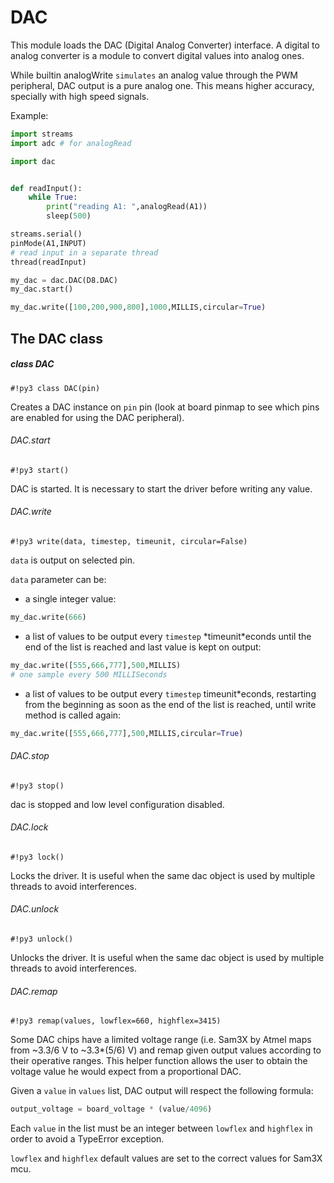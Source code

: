# DAC

This module loads the DAC (Digital Analog Converter) interface.
A digital to analog converter is a module to convert digital values into analog ones.

While builtin analogWrite ```simulates``` an analog value through the PWM peripheral, DAC output is a pure analog one.
This means higher accuracy, specially with high speed signals.

Example:

```py
import streams
import adc # for analogRead

import dac


def readInput():
    while True:
        print("reading A1: ",analogRead(A1))
        sleep(500)

streams.serial()
pinMode(A1,INPUT)
# read input in a separate thread
thread(readInput)

my_dac = dac.DAC(D8.DAC)
my_dac.start()

my_dac.write([100,200,900,800],1000,MILLIS,circular=True)
```

## The DAC class

##### class DAC

```#!py3 class DAC(pin)```

Creates a DAC instance on ```pin``` pin (look at board pinmap to see which pins are enabled for using the DAC peripheral).

###### DAC.start

```#!py3 start()```

DAC is started. It is necessary to start the driver before writing any value.

###### DAC.write

```#!py3 write(data, timestep, timeunit, circular=False)```

```data``` is output on selected pin.

```data``` parameter can be:
* a single integer value:

```py
my_dac.write(666)
```


* a list of values to be output every ```timestep``` *timeunit\*econds until the end of the list is reached and last value is kept on output:

```py
my_dac.write([555,666,777],500,MILLIS)
# one sample every 500 MILLISeconds
```


* a list of values to be output every ```timestep``` timeunit*econds, restarting from the beginning as soon as the end of the list is reached, until write method is called again:

```py
my_dac.write([555,666,777],500,MILLIS,circular=True)
```

###### DAC.stop

```#!py3 stop()```

dac is stopped and low level configuration disabled.

###### DAC.lock

```#!py3 lock()```

Locks the driver. It is useful when the same dac object is used by multiple threads to avoid interferences.

###### DAC.unlock

```#!py3 unlock()```

Unlocks the driver. It is useful when the same dac object is used by multiple threads to avoid interferences.

###### DAC.remap

```#!py3 remap(values, lowflex=660, highflex=3415)```

Some DAC chips have a limited voltage range (i.e. Sam3X by Atmel maps from ~3.3/6 V to ~3.3\*(5/6) V) and remap given output values according to their operative ranges.
This helper function allows the user to obtain the voltage value he would expect from a proportional DAC.

Given a ```value``` in ```values``` list, DAC output will respect the following formula:

```py
output_voltage = board_voltage * (value/4096)
```

Each ```value``` in the list must be an integer between ```lowflex``` and ```highflex``` in order to avoid a TypeError exception.

```lowflex``` and ```highflex``` default values are set to the correct values for Sam3X mcu.
<!--stackedit_data:
eyJoaXN0b3J5IjpbLTM2ODA5Mzc0OCw2ODMyNzgwOTddfQ==
-->
